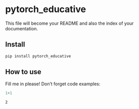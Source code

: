 pytorch_educative
================

<!-- WARNING: THIS FILE WAS AUTOGENERATED! DO NOT EDIT! -->

This file will become your README and also the index of your
documentation.

## Install

``` sh
pip install pytorch_educative
```

## How to use

Fill me in please! Don’t forget code examples:

``` python
1+1
```

    2
